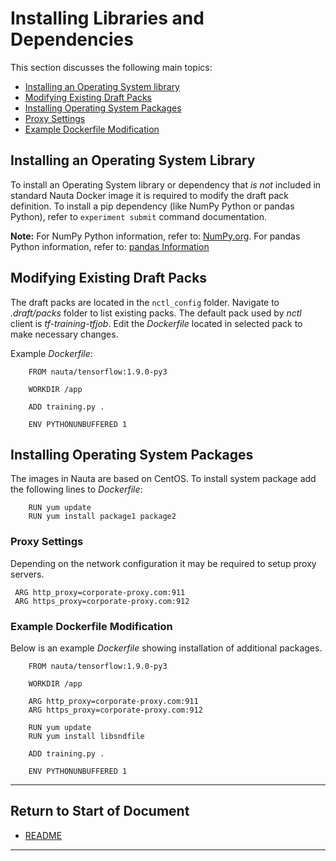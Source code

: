 # Installing Libraries and Dependencies

This section discusses the following main topics: 

 - [Installing an Operating System library](#installing-an-operating-system-library)
 - [Modifying Existing Draft Packs](#modifying-existing-draft-packs)
 - [Installing Operating System Packages](#installing-os-packages)
 - [Proxy Settings](#proxy)
 - [Example Dockerfile Modification](#example-dockerfile-modification) 

## Installing an Operating System Library

To install an Operating System library or dependency that _is not_ included in standard Nauta Docker image it is required to modify the draft pack definition. To install a pip dependency (like NumPy Python or pandas Python), refer to `experiment submit` command documentation.

**Note:** For NumPy Python information, refer to: [NumPy.org](http://www.numpy.org). For pandas Python information, refer to: [pandas Information](https://pandas.pydata.org/)

## Modifying Existing Draft Packs

The draft packs are located in the `nctl_config` folder. Navigate to _.draft/packs_ folder to list existing packs.
The default pack used by _nctl_ client is _tf-training-tfjob_. Edit the _Dockerfile_ located in selected pack to make necessary changes.

Example _Dockerfile_:

```
    FROM nauta/tensorflow:1.9.0-py3
    
    WORKDIR /app

    ADD training.py .
    
    ENV PYTHONUNBUFFERED 1
```

## Installing Operating System Packages

The images in Nauta are based on CentOS. To install system package add the following lines to _Dockerfile_:

```
    RUN yum update
    RUN yum install package1 package2
```

### Proxy Settings

Depending on the network configuration it may be required to setup proxy servers.

     ARG http_proxy=corporate-proxy.com:911
     ARG https_proxy=corporate-proxy.com:912

### Example Dockerfile Modification

Below is an example _Dockerfile_ showing installation of additional packages.

```  
    FROM nauta/tensorflow:1.9.0-py3
    
    WORKDIR /app

    ARG http_proxy=corporate-proxy.com:911
    ARG https_proxy=corporate-proxy.com:912
         
    RUN yum update
    RUN yum install libsndfile
    
    ADD training.py .
    
    ENV PYTHONUNBUFFERED 1
```

----------------------
## Return to Start of Document

* [README](../README.md)
 
----------------------

